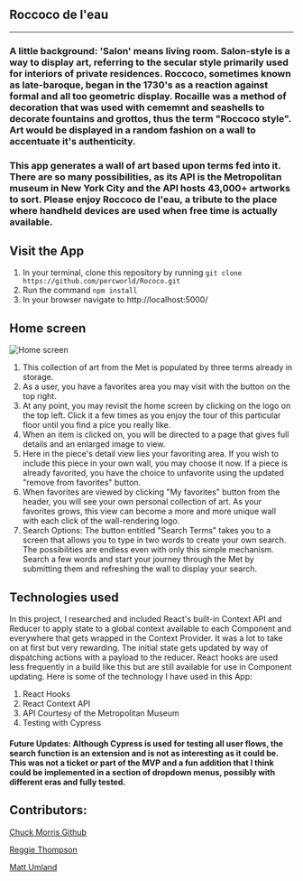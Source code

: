
## Roccoco de l'eau
---
### A little background: 'Salon' means living room.  Salon-style is a way to display art, referring to the secular style primarily used for interiors of private residences.  Roccoco, sometimes known as late-baroque, began in the 1730's as a reaction against formal and all too geometric display.  Rocaille was a method of decoration that was used with cememnt and seashells to decorate fountains and grottos, thus the term "Roccoco style".  Art would be displayed in a random fashion on a wall to accentuate it's authenticity.  

### This app generates a wall of art based upon terms fed into it.  There are so many possibilities, as its API is the Metropolitan museum in New York City and the API hosts 43,000+ artworks to sort. Please enjoy Roccoco de l'eau, a tribute to the place where handheld devices are used when free time is actually available.

## Visit the App
1. In your terminal, clone this repository by running ```git clone https://github.com/percworld/Rococo.git```
2. Run the command ```npm install```
3. In your browser navigate to http://localhost:5000/

## Home screen
![Home screen](https://user-images.githubusercontent.com/71858456/115323832-06df1d00-a146-11eb-9028-f690d87c6675.png)
1. This collection of art from the Met is populated by three terms already in storage. 
2. As a user, you have a favorites area you may visit with the button on the top right.  
3. At any point, you may revisit the home screen by clicking on the logo on the top left.  Click it a few times as you enjoy the tour of this particular floor until you find a pice you really like. 
4. When an item is clicked on, you will be directed to a page that gives full details and an enlarged image to view.
5. Here in the piece's detail view lies your favoriting area.  If you wish to include this piece in your own wall, you may choose it now.  If a piece is already favorited, you have the choice to unfavorite using the updated "remove from favorites" button.
6. When favorites are viewed by clicking "My favorites" button from the header, you will see your own personal collection of art.  As your favorites grows, this view can become a more and more unique wall with each click of the wall-rendering logo.
7. Search Options: The button entitled "Search Terms" takes you to a screen that allows you to type in two words to create your own search.  The possibilities are endless even with only this simple mechanism.  Search a few words and start your journey through the Met by submitting them and refreshing the wall to display your search.

## Technologies used 
In this project, I researched and included React's built-in Context API and Reducer to apply state to a global context available to each Component and everywhere that gets wrapped in the Context Provider.  It was a lot to take on at first but very rewarding.  The initial state gets updated by way of dispatching actions with a payload to the reducer.  React hooks are used less frequently in a build like this but are still available for use in Component updating. Here is some of the technology I have used in this App:
1. React Hooks
2. React Context API
3. API Courtesy of the Metropolitan Museum
4. Testing with Cypress

#### Future Updates:  Although Cypress is used for testing all user flows, the search function is an extension and is not as interesting as it could be.  This was not a ticket or part of the MVP and a fun addition that I think could be implemented in a section of dropdown menus, possibly with different eras and fully tested.

## Contributors:
[Chuck Morris Github](https://github.com/percworld)

[Reggie Thompson](https://github.com/rdtho2525)

[Matt Umland](https://github.com/mattumland)

